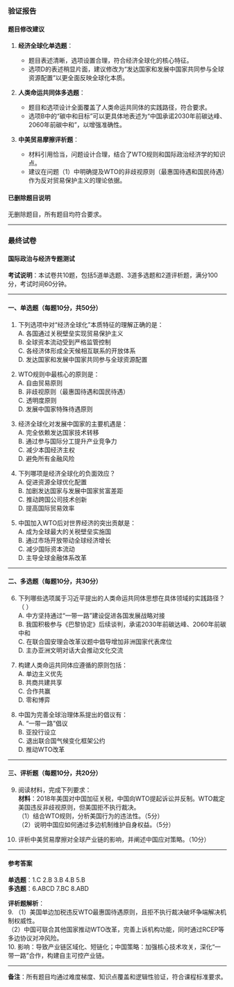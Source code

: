 ### 验证报告

#### 题目修改建议
1. **经济全球化单选题**：
   - 题目表述清晰，选项设置合理，符合经济全球化的核心特征。
   - 选项D的表述稍显片面，建议修改为“发达国家和发展中国家共同参与全球资源配置”以更全面反映全球化本质。

2. **人类命运共同体多选题**：
   - 题目和选项设计全面覆盖了人类命运共同体的实践路径，符合要求。
   - 选项B中的“碳中和目标”可以更具体地表述为“中国承诺2030年前碳达峰、2060年前碳中和”，以增强准确性。

3. **中美贸易摩擦评析题**：
   - 材料引用恰当，问题设计合理，结合了WTO规则和国际政治经济学的知识点。
   - 建议在问题（1）中明确提及WTO的非歧视原则（最惠国待遇和国民待遇）作为反对贸易保护主义的理论依据。

#### 已删除题目说明
无删除题目，所有题目均符合要求。

---

### 最终试卷

#### 国际政治与经济专题测试  
**考试说明**：本试卷共10题，包括5道单选题、3道多选题和2道评析题，满分100分，考试时间60分钟。

---

#### 一、单选题（每题10分，共50分）  
1. 下列选项中对“经济全球化”本质特征的理解正确的是：  
   A. 各国通过关税壁垒实现贸易保护主义  
   B. 全球资本流动受到严格监管控制  
   C. 各经济体形成全天候相互联系的开放体系  
   D. 发达国家和发展中国家共同参与全球资源配置  

2. WTO规则中最核心的原则是：  
   A. 自由贸易原则  
   B. 非歧视原则（最惠国待遇和国民待遇）  
   C. 透明度原则  
   D. 发展中国家特殊待遇原则  

3. 经济全球化对发展中国家的主要机遇是：  
   A. 完全依赖发达国家技术转移  
   B. 通过参与国际分工提升产业竞争力  
   C. 减少本国经济主权  
   D. 避免所有金融风险  

4. 下列哪项是经济全球化的负面效应？  
   A. 促进资源全球优化配置  
   B. 加剧发达国家与发展中国家贫富差距  
   C. 推动跨国公司技术创新  
   D. 提高国际贸易效率  

5. 中国加入WTO后对世界经济的突出贡献是：  
   A. 成为全球最大的关税壁垒实施国  
   B. 通过市场开放带动全球经济增长  
   C. 减少国际资本流动  
   D. 主导全球金融体系改革  

---

#### 二、多选题（每题10分，共30分）  
6. 下列哪些选项属于习近平提出的人类命运共同体思想在具体领域的实践路径？（ ）  
   A. 中方坚持通过“一带一路”建设促进各国发展战略对接  
   B. 我国积极参与《巴黎协定》后续谈判，承诺2030年前碳达峰、2060年前碳中和  
   C. 在联合国安理会改革议题中倡导增加非洲国家代表席位  
   D. 主办亚洲文明对话大会推动文化交流  

7. 构建人类命运共同体应遵循的原则包括：  
   A. 单边主义优先  
   B. 共商共建共享  
   C. 合作共赢  
   D. 零和博弈  

8. 中国为完善全球治理体系提出的倡议有：  
   A. “一带一路”倡议  
   B. 亚投行设立  
   C. 退出联合国气候变化框架公约  
   D. 推动WTO改革  

---

#### 三、评析题（每题10分，共20分）  
9. 阅读材料，完成下列要求：  
   **材料**：2018年美国对中国加征关税，中国向WTO提起诉讼并反制。WTO裁定美国违反非歧视原则，但美国拒不执行裁决。  
   （1）结合WTO规则，分析美国行为的违法性。（5分）  
   （2）说明中国应如何通过多边机制维护自身权益。（5分）  

10. 评析中美贸易摩擦对全球产业链的影响，并阐述中国应对策略。（10分）  

---

#### 参考答案  
**单选题**：1.C 2.B 3.B 4.B 5.B  
**多选题**：6.ABCD 7.BC 8.ABD  

**评析题解析**：  
9. （1）美国单边加税违反WTO最惠国待遇原则，且拒不执行裁决破坏争端解决机制权威性。  
    （2）中国可联合其他国家推动WTO改革，完善上诉机构功能，同时通过RCEP等多边协议对冲风险。  
10. 影响：导致产业链区域化、短链化；中国策略：加强核心技术攻关，深化“一带一路”合作，构建自主可控产业链。  

--- 

**备注**：所有题目均通过难度梯度、知识点覆盖和逻辑性验证，符合课程标准要求。